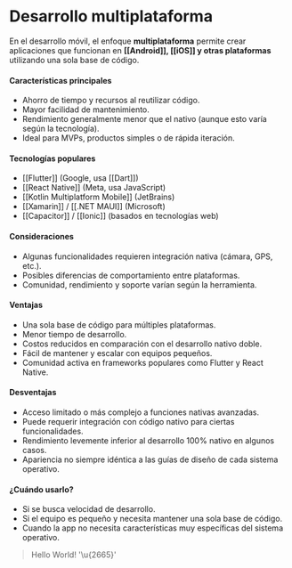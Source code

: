 # Desarrollo multiplataforma

En el desarrollo móvil, el enfoque **multiplataforma** permite crear aplicaciones que funcionan en **[[Android]], [[iOS]] y otras plataformas** utilizando una sola base de código.

#### Características principales

- Ahorro de tiempo y recursos al reutilizar código.
- Mayor facilidad de mantenimiento.
- Rendimiento generalmente menor que el nativo (aunque esto varía según la tecnología).
- Ideal para MVPs, productos simples o de rápida iteración.
#### Tecnologías populares

- [[Flutter]] (Google, usa [[Dart]])
- [[React Native]] (Meta, usa JavaScript)
- [[Kotlin Multiplatform Mobile]] (JetBrains)
- [[Xamarin]] / [[.NET MAUI]] (Microsoft)
- [[Capacitor]] / [[Ionic]] (basados en tecnologías web)

#### Consideraciones

- Algunas funcionalidades requieren integración nativa (cámara, GPS, etc.).
- Posibles diferencias de comportamiento entre plataformas.
- Comunidad, rendimiento y soporte varían según la herramienta.
#### Ventajas

- Una sola base de código para múltiples plataformas.
- Menor tiempo de desarrollo.
- Costos reducidos en comparación con el desarrollo nativo doble.
- Fácil de mantener y escalar con equipos pequeños.
- Comunidad activa en frameworks populares como Flutter y React Native.

#### Desventajas

- Acceso limitado o más complejo a funciones nativas avanzadas.
- Puede requerir integración con código nativo para ciertas funcionalidades.
- Rendimiento levemente inferior al desarrollo 100% nativo en algunos casos.
- Apariencia no siempre idéntica a las guías de diseño de cada sistema operativo.
#### ¿Cuándo usarlo?

- Si se busca velocidad de desarrollo.
- Si el equipo es pequeño y necesita mantener una sola base de código.
- Cuando la app no necesita características muy específicas del sistema operativo.

> Hello World! '\u{2665}'